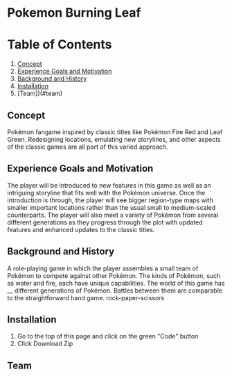 # Pokemon Burning Leaf
# Table of Contents
1. [Concept](#concept)
2. [Experience Goals and Motivation](#experience-goals-and-motivation)
3. [Background and History](#background-and-history)
4. [Installation](#installation)
5. [Team])(#team)

## Concept
Pokémon fangame inspired by classic titles like Pokémon Fire Red and Leaf Green. Redesigning locations, emulating new storylines, and other aspects of the classic games are all part of this varied approach.
## Experience Goals and Motivation
The player will be introduced to new features in this game as well as an intriguing storyline that fits well with the Pokémon universe. Once the introduction is through, the player will see bigger region-type maps with smaller important locations rather than the usual small to medium-scaled counterparts. The player will also meet a variety of Pokémon from several different generations as they progress through the plot with updated features and enhanced updates to the classic titles.
## Background and History
A role-playing game in which the player assembles a small team of Pokémon to compete against other Pokémon. The kinds of Pokémon, such as water and fire, each have unique capabilities. The world of this game has __ different generations of Pokémon. Battles between them are comparable to the straightforward hand game. rock-paper-scissors
## Installation
1. Go to the top of this page and click on the green "Code" button
2. Click Download Zip
## Team
